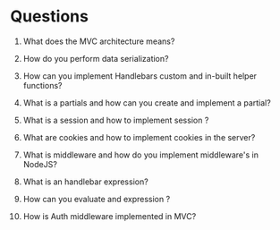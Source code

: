 # Questions

1. What does the MVC architecture means?

2. How do you perform data serialization?

3. How can you implement Handlebars custom and in-built helper functions?

4. What is a partials and how can you create and implement a partial?

5. What is a session and how to implement session ?

6. What are cookies and how to implement cookies in the server?

7. What is middleware and how do you implement middleware's in NodeJS?

8. What is an handlebar expression?

9. How can you evaluate and expression ?

10. How is Auth middleware implemented in MVC?
